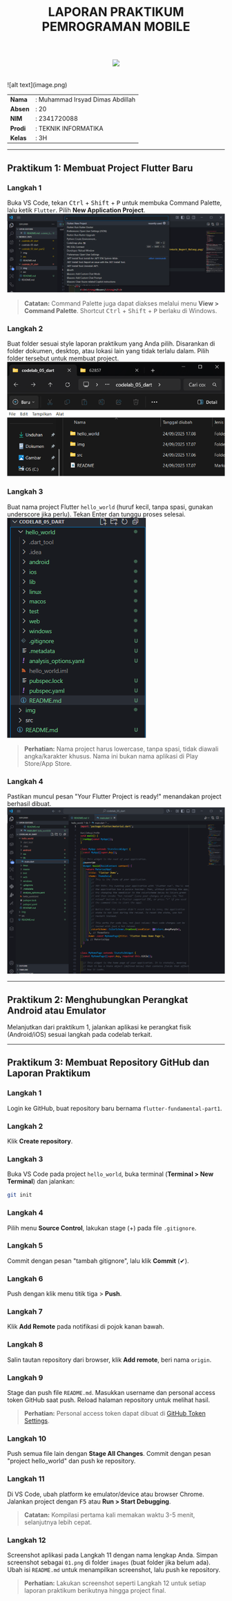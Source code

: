 # <p align="center">LAPORAN PRAKTIKUM PEMROGRAMAN MOBILE</p>

<br>

<p align="center">
    <img src="https://static.wikia.nocookie.net/logopedia/images/8/8a/Politeknik_Negeri_Malang.png/revision/latest?cb=20190922202558" width="200">
</p>

<br>

<table align="center">![alt text](image.png)
    <tr>
        <td><strong>Nama</strong></td>
        <td>: Muhammad Irsyad Dimas Abdillah</td>
    </tr>
    <tr>
        <td><strong>Absen</strong></td>
        <td>: 20</td>
    </tr>
    <tr>
        <td><strong>NIM</strong></td>
        <td>: 2341720088</td>
    </tr>
    <tr>
        <td><strong>Prodi</strong></td>
        <td>: TEKNIK INFORMATIKA</td>
    </tr>
    <tr>
        <td><strong>Kelas</strong></td>
        <td>: 3H</td>
    </tr>
</table>

---

## Praktikum 1: Membuat Project Flutter Baru

### Langkah 1
Buka VS Code, tekan <kbd>Ctrl</kbd> + <kbd>Shift</kbd> + <kbd>P</kbd> untuk membuka Command Palette, lalu ketik `Flutter`. Pilih **New Application Project**. <br>
![alt text](img/p1l1.png)

> **Catatan:** Command Palette juga dapat diakses melalui menu **View > Command Palette**. Shortcut <kbd>Ctrl</kbd> + <kbd>Shift</kbd> + <kbd>P</kbd> berlaku di Windows.

### Langkah 2
Buat folder sesuai style laporan praktikum yang Anda pilih. Disarankan di folder dokumen, desktop, atau lokasi lain yang tidak terlalu dalam. Pilih folder tersebut untuk membuat project.<br>
![alt text](img/p1l2.png)

### Langkah 3
Buat nama project Flutter `hello_world` (huruf kecil, tanpa spasi, gunakan underscore jika perlu). Tekan Enter dan tunggu proses selesai. <br>
![alt text](img/p1l3.png)

> **Perhatian:** Nama project harus lowercase, tanpa spasi, tidak diawali angka/karakter khusus. Nama ini bukan nama aplikasi di Play Store/App Store.

### Langkah 4
Pastikan muncul pesan "Your Flutter Project is ready!" menandakan project berhasil dibuat. <br>
![alt text](img/p1l4.png)

---

## Praktikum 2: Menghubungkan Perangkat Android atau Emulator

Melanjutkan dari praktikum 1, jalankan aplikasi ke perangkat fisik (Android/iOS) sesuai langkah pada codelab terkait.

---

## Praktikum 3: Membuat Repository GitHub dan Laporan Praktikum

### Langkah 1
Login ke GitHub, buat repository baru bernama `flutter-fundamental-part1`.

### Langkah 2
Klik **Create repository**.

### Langkah 3
Buka VS Code pada project `hello_world`, buka terminal (**Terminal > New Terminal**) dan jalankan:
```bash
git init
```

### Langkah 4
Pilih menu **Source Control**, lakukan stage (+) pada file `.gitignore`.

### Langkah 5
Commit dengan pesan "tambah gitignore", lalu klik **Commit** (✔).

### Langkah 6
Push dengan klik menu titik tiga > **Push**.

### Langkah 7
Klik **Add Remote** pada notifikasi di pojok kanan bawah.

### Langkah 8
Salin tautan repository dari browser, klik **Add remote**, beri nama `origin`.

### Langkah 9
Stage dan push file `README.md`. Masukkan username dan personal access token GitHub saat push. Reload halaman repository untuk melihat hasil.

> **Perhatian:** Personal access token dapat dibuat di [GitHub Token Settings](https://github.com/settings/tokens/new).

### Langkah 10
Push semua file lain dengan **Stage All Changes**. Commit dengan pesan "project hello_world" dan push ke repository.

### Langkah 11
Di VS Code, ubah platform ke emulator/device atau browser Chrome. Jalankan project dengan <kbd>F5</kbd> atau **Run > Start Debugging**.

> **Catatan:** Kompilasi pertama kali memakan waktu 3-5 menit, selanjutnya lebih cepat.

### Langkah 12
Screenshot aplikasi pada Langkah 11 dengan nama lengkap Anda. Simpan screenshot sebagai `01.png` di folder `images` (buat folder jika belum ada). Ubah isi `README.md` untuk menampilkan screenshot, lalu push ke repository.

> **Perhatian:** Lakukan screenshot seperti Langkah 12 untuk setiap laporan praktikum berikutnya hingga project final.

